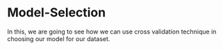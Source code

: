# Model-Selection
In this, we are going to see how we can use cross validation technique in choosing our model for our dataset.
